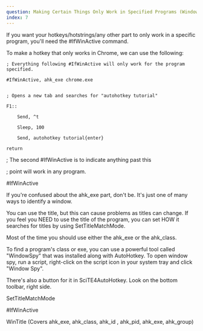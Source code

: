 ```yaml
---
question: Making Certain Things Only Work in Specified Programs (WindowSpy!)
index: 7
---
```


If you want your hotkeys/hotstrings/any other part to only work in a specific program, you'll need the #IfWinActive command.

To make a hotkey that only works in Chrome, we can use the following:

```
; Everything following #IfWinActive will only work for the program specified.

#IfWinActive, ahk_exe chrome.exe


; Opens a new tab and searches for "autohotkey tutorial"

F1::

    Send, ^t

    Sleep, 100

    Send, autohotkey tutorial{enter}

return
```

; The second #IfWinActive is to indicate anything past this

; point will work in any program.

#IfWinActive

If you're confused about the ahk_exe part, don't be. It's just one of many ways to identify a window.

You can use the title, but this can cause problems as titles can change. If you feel you NEED to use the title of the program, you can set HOW it searches for titles by using SetTitleMatchMode.

Most of the time you should use either the ahk_exe or the ahk_class.

To find a program's class or exe, you can use a powerful tool called "WindowSpy" that was installed along with AutoHotkey. To open window spy, run a script, right-click on the script icon in your system tray and click "Window Spy".

There's also a button for it in SciTE4AutoHotkey. Look on the bottom toolbar, right side.

SetTitleMatchMode

#IfWinActive

WinTitle (Covers ahk_exe, ahk_class, ahk_id , ahk_pid, ahk_exe, ahk_group)
